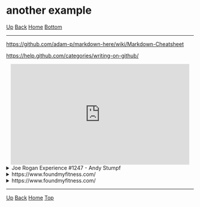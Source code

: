 <script src="https://www.youtube.com/iframe_api"></script>
<script type="text/javascript">
	window.YouTubeIframeAPIReadyCallbacks = [];
	window.YouTubePlayers = {};
	function onYouTubeIframeAPIReady() {
		window.YouTubeIframeAPIReadyCallbacks.forEach((fn) => fn());
	}
</script>
<link rel="stylesheet" href="https://use.fontawesome.com/releases/v5.7.2/css/all.css" integrity="sha384-fnmOCqbTlWIlj8LyTjo7mOUStjsKC4pOpQbqyi7RrhN7udi9RwhKkMHpvLbHG9Sr" crossorigin="anonymous">

<span id="header"></span>
# another example

[<i class="fas fa-arrow-circle-up"></i> Up](../index.md)
[<i class="fas fa-arrow-circle-left"></i> Back](index.md)
[<i class="fas fa-home"></i> Home](/example/docs/index.md)
<a href="#footer"><i class="fas fa-asterisk"></i> Bottom</a>

---

https://github.com/adam-p/markdown-here/wiki/Markdown-Cheatsheet

https://help.github.com/categories/writing-on-github/

<div align="center">
    <script type="text/javascript">
        window.YouTubeIframeAPIReadyCallbacks.push(() => {
            window.YouTubePlayers['109156be-c4fb-41ea-b1b4-efe1671c5836'] = new YT.Player('109156be-c4fb-41ea-b1b4-efe1671c5836');
        });
    </script>
    <iframe id="109156be-c4fb-41ea-b1b4-efe1671c5836" width="480" height="270" src="https://www.youtube.com/embed/bz1Masw5QDs?enablejsapi=1" frameborder="0" allow="accelerometer; autoplay; encrypted-media; gyroscope; picture-in-picture" allowfullscreen></iframe>
</div>
<details>
		<summary>Joe Rogan Experience #1247 - Andy Stumpf</summary>
		<blockquote cite="PowerfulJRE" style="padding-top:2px;padding-bottom:2px;">
			<div align="center">
    <script type="text/javascript">
        window.YouTubeIframeAPIReadyCallbacks.push(() => {
            window.YouTubePlayers['109156be-c4fb-41ea-b1b4-efe1671c5836'] = new YT.Player('109156be-c4fb-41ea-b1b4-efe1671c5836');
        });
    </script>
    <iframe id="109156be-c4fb-41ea-b1b4-efe1671c5836" width="480" height="270" src="https://www.youtube.com/embed/bz1Masw5QDs?enablejsapi=1" frameborder="0" allow="accelerometer; autoplay; encrypted-media; gyroscope; picture-in-picture" allowfullscreen></iframe>
</div>
		</blockquote>
	</details>

<details>
    <summary>https://www.foundmyfitness.com/</summary>
    <blockquote cite="https://www.foundmyfitness.com/" style="padding-top:2px;padding-bottom:2px;">
        <section>
            <img src="https://www.foundmyfitness.com/favicon.ico" width="16" height="16" alt="Site Icon">
            <i>www.foundmyfitness.com</i>
        </section>
        <section>
            <a href="https://www.foundmyfitness.com/">
                <b>FoundMyFitness</b>
            </a>
        </section>
        <section>
            Promoting strategies to increase healthspan, well-being, cognitive and physical performance through deeper understandings of nutrition, genetics, and cell biology.
        </section>
        <section>
            <img src="https://www.foundmyfitness.com/images/fmf-og-image.jpg" alt="Site Image">
        </section>
    </blockquote>
</details>

<details>
		<summary>https://www.foundmyfitness.com/</summary>
		<blockquote cite="https://www.foundmyfitness.com/" style="padding-top:2px;padding-bottom:2px;">
			<div align="center">
    <iframe width="852" height="315" src="https://www.foundmyfitness.com/" frameborder="0"></iframe>
</div>
		</blockquote>
	</details>


---
<span id="footer"></span>
[<i class="fas fa-arrow-circle-up"></i> Up](../index.md)
[<i class="fas fa-arrow-circle-left"></i> Back](index.md)
[<i class="fas fa-home"></i> Home](/example/docs/index.md)
<a href="#header"><i class="fas fa-asterisk"></i> Top</a>
